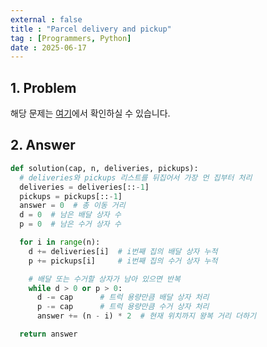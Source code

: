 ```yaml
---
external : false
title : "Parcel delivery and pickup"
tag : [Programmers, Python]
date : 2025-06-17
---
```


## 1. Problem

해당 문제는 [여기](https://school.programmers.co.kr/learn/courses/30/lessons/150369)에서 확인하실 수 있습니다.

## 2. Answer

```python
def solution(cap, n, deliveries, pickups):
  # deliveries와 pickups 리스트를 뒤집어서 가장 먼 집부터 처리
  deliveries = deliveries[::-1]
  pickups = pickups[::-1]
  answer = 0  # 총 이동 거리
  d = 0  # 남은 배달 상자 수
  p = 0  # 남은 수거 상자 수

  for i in range(n):
    d += deliveries[i]  # i번째 집의 배달 상자 누적
    p += pickups[i]     # i번째 집의 수거 상자 누적

    # 배달 또는 수거할 상자가 남아 있으면 반복
    while d > 0 or p > 0:
      d -= cap      # 트럭 용량만큼 배달 상자 처리
      p -= cap      # 트럭 용량만큼 수거 상자 처리
      answer += (n - i) * 2  # 현재 위치까지 왕복 거리 더하기

  return answer
```
